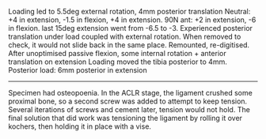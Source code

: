 Loading led to 5.5deg external rotation, 4mm posterior translation
Neutral: +4 in extension, -1.5 in flexion, +4 in extension.
90N ant: +2 in extension, -6 in flexion. last 15deg extension went from -6.5 to -3.
Experienced posterior translation under load coupled with external rotation.
When removed to check, it would not slide back in the same place. Remounted, re-digitised.
After unoptimised passive flexion, some internal rotation + anterior translation on extension
Loading moved the tibia posterior to 4mm.
Posterior load: 6mm posterior in extension

----

Specimen had osteopoenia. In the ACLR stage, the ligament crushed some proximal bone, so a second screw was added to attempt to keep tension.
Several iterations of screws and cement later, tension would not hold. The final solution that did work was tensioning the ligament by rolling it over kochers, then holding it in place with a vise.
